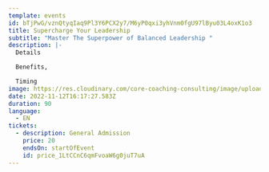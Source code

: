 ```yaml
---
template: events
id: bTjPwG/vznQtyqIaq9Pl3Y6PCX2y7/M6yP0qxi3yhVnm0fgU97lByu03L4oxK1o3
title: Supercharge Your Leadership
subtitle: "Master The Superpower of Balanced Leadership "
description: |-
  D﻿etails

  B﻿enefits, 

  T﻿iming
image: https://res.cloudinary.com/core-coaching-consulting/image/upload/v1664394593/Supercharge_Leadership_1_pemo5y.jpg
date: 2022-11-12T16:17:27.583Z
duration: 90
language:
  - EN
tickets:
  - description: General Admission
    price: 20
    endsOn: startOfEvent
    id: price_1LtCCnC6qmFvoaW6g0juT7uA
---
```

